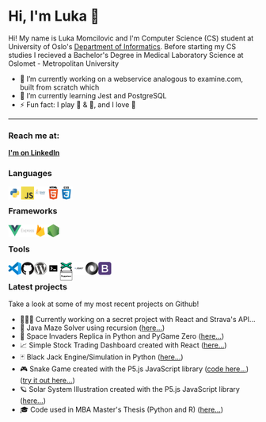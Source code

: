 # Hi, I'm Luka 👋

Hi! My name is Luka Momcilovic and I'm Computer Science (CS) student at University of Oslo's [Department of Informatics](https://www.mn.uio.no/ifi/english/). Before starting my CS studies I recieved a Bachelor's Degree in Medical Laboratory Science at Oslomet - Metropolitan University

- 🔭 I’m currently working on a webservice analogous to examine.com, built from scratch which 
- 🌱 I’m currently learning Jest and PostgreSQL
- ⚡ Fun fact: I play 🎾 & 🎹, and I love 🍉

---

### Reach me at:
<strong><a href='https://www.linkedin.com/in/luka-momcilovic-835b37194/'>I'm on LinkedIn</a></strong>

### Languages
<img align="left" alt="Python" width="26px" src="./icons/python.png" />
<img align="left" alt="JavaScript" width="26px" src="./icons/javascript.png" />
<img align="left" alt="Java" width="26px" src="./icons/java.png" />
<img align="left" alt="HTML5" width="26px" src="./icons/html.png" />
<img align="left" alt="CSS3" width="26px" src="./icons/css.png" />
<br>

### Frameworks
<img align="left" alt="Vue" width="26px" src="./icons/vue.png" />
<img align="left" alt="Express" width="26px" src="./icons/express.png" />
<img align="left" alt="Firebase" width="26px" src="./icons/firebase.png" />
<img align="left" alt="Node.js" width="26px" src="./icons/nodejs.png" />
<br>

### Tools
<img align="left" alt="Visual Studio Code" width="26px" src="https://raw.githubusercontent.com/github/explore/80688e429a7d4ef2fca1e82350fe8e3517d3494d/topics/visual-studio-code/visual-studio-code.png" />
<img align="left" alt="GitHub" width="26px" src="https://raw.githubusercontent.com/github/explore/78df643247d429f6cc873026c0622819ad797942/topics/github/github.png" />
<img align="left" alt="Wordpress" width="26px" src="./icons/wordpress.png" />
<img align="left" alt="Terminal" width="26px" src="./icons/cli.png" />
<img align="left" alt="Puppeteer" width="26px" src="./icons/puppeteer.png" />
<img align="left" alt="jQuery" width="26px" src="./icons/jquery.png" />
<img align="left" alt="JSON" width="26px" src="./icons/json.png" />
<img align="left" alt="Bootstrap" width="26px" src="./icons/bootstrap.png" />

<br>

### Latest projects
Take a look at some of my most recent projects on Github!

- 👨🏻‍💼 Currently working on a secret project with React and Strava's API...
- 🧠 Java Maze Solver using recursion ([here...](https://github.com/sondreandersen96/mazeSolverJava))
- 👾 Space Invaders Replica in Python and PyGame Zero ([here...](https://github.com/sondreandersen96/space_invaders)) 
- 📈 Simple Stock Trading Dashboard created with React ([here...](https://github.com/sondreandersen96/obx_chart_front_end))
- 🃏 Black Jack Engine/Simulation in Python ([here...](https://github.com/sondreandersen96/black_jack_simulation))
- 🎮 Snake Game created with the P5.js JavaScript library ([code here...](https://github.com/sondreandersen96/simple_snake_p5_js)) ([try it out here...](https://sondreandersen96.github.io/simple_snake_p5_js/index.html))
- 🪐 Solar System Illustration created with the P5.js JavaScript library ([here...](https://github.com/sondreandersen96/p5_js---Solar-System-Illustration))
- 🎓 Code used in MBA Master's Thesis (Python and R) ([here...](https://github.com/sondreandersen96/masters_thesis_code))






<!--

Here are some ideas to get you started:

- 🔭 I’m currently working on ...
- 🌱 I’m currently learning ...
- 👯 I’m looking to collaborate on ...
- 🤔 I’m looking for help with ...
- 💬 Ask me about ...
- 📫 How to reach me: ...
- 😄 Pronouns: ...
- ⚡ Fun fact: ...


<a href="mailto:me@mail.com">📬 E-mail</a></strong>
-->
